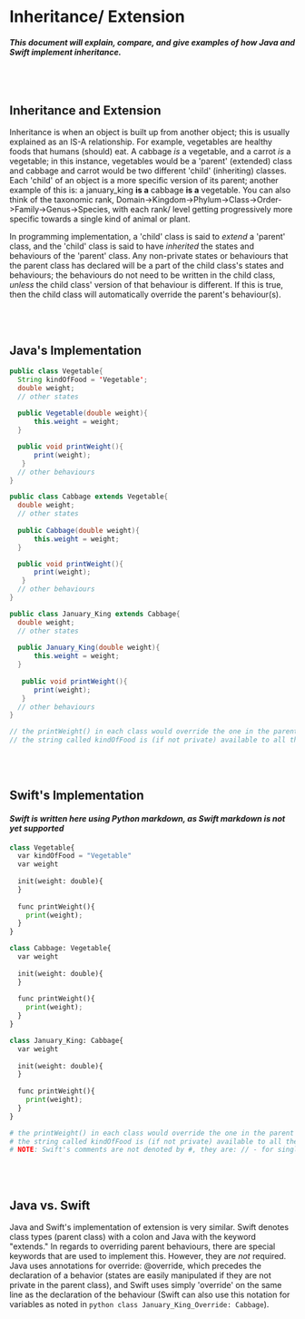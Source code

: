 # Inheritance/ Extension
#### *This document will explain, compare, and give examples of how Java and Swift implement inheritance.*

<br></br>
## Inheritance and Extension
Inheritance is when an object is built up from another object; this is usually explained as an IS-A relationship. For example, vegetables are healthy foods that humans (should) eat. A cabbage *is* a vegetable, and a carrot *is* a vegetable; in this instance, vegetables would be a 'parent' (extended) class and cabbage and carrot would be two different 'child' (inheriting) classes. Each 'child' of an object is a more specific version of its parent; another example of this is: a january_king **is a** cabbage **is a** vegetable. You can also think of the taxonomic rank, Domain->Kingdom->Phylum->Class->Order->Family->Genus->Species, with each rank/ level getting progressively more specific towards a single kind of animal or plant. 

In programming implementation, a 'child' class is said to *extend* a 'parent' class, and the 'child' class is said to have *inherited* the states and behaviours of the 'parent' class. Any non-private states or behaviours that the parent class has declared will be a part of the child class's states and behaviours; the behaviours do not need to be written in the child class, *unless* the child class' version of that behaviour is different. If this is true, then the child class will automatically override the parent's behaviour(s). 

<br></br>
## Java's Implementation
```java
public class Vegetable{
  String kindOfFood = 'Vegetable';
  double weight;
  // other states
  
  public Vegetable(double weight){
      this.weight = weight;
  }

  public void printWeight(){
      print(weight);
   } 
  // other behaviours
}

public class Cabbage extends Vegetable{
  double weight;
  // other states
  
  public Cabbage(double weight){
      this.weight = weight;
  }

  public void printWeight(){
      print(weight);
   } 
  // other behaviours
}

public class January_King extends Cabbage{
  double weight;
  // other states
  
  public January_King(double weight){
      this.weight = weight;
  }
  
   public void printWeight(){
      print(weight);
   } 
  // other behaviours
}

// the printWeight() in each class would override the one in the parent's class
// the string called kindOfFood is (if not private) available to all the child classes of Vegetable for manipulation
```

<br></br>
## Swift's Implementation
#### *Swift is written here using Python markdown, as Swift markdown is not yet supported*
```python
class Vegetable{
  var kindOfFood = "Vegetable"
  var weight
  
  init(weight: double){
  }
  
  func printWeight(){
    print(weight);
  } 
}

class Cabbage: Vegetable{
  var weight
  
  init(weight: double){
  }
  
  func printWeight(){
    print(weight);
  }
}

class January_King: Cabbage{
  var weight
  
  init(weight: double){
  }
  
  func printWeight(){
    print(weight);
  }
}

# the printWeight() in each class would override the one in the parent's class
# the string called kindOfFood is (if not private) available to all the child classes of Vegetable for manipulation
# NOTE: Swift's comments are not denoted by #, they are: // - for single lines and /*(begin) for multiple lines (end)*/
```

<br></br>
## Java vs. Swift

Java and Swift's implementation of extension is very similar. 
Swift denotes class types (parent class) with a colon and Java with the keyword "extends."
In regards to overriding parent behaviours, there are special keywords that are used to implement this. However, they are *not* required. Java uses annotations for override: @override, which precedes the declaration of a behavior (states are easily manipulated if they are not private in the parent class), and Swift uses simply 'override' on the same line as the declaration of the behaviour (Swift can also use this notation for variables as noted in ```python class January_King_Override: Cabbage```).




